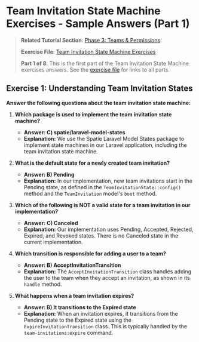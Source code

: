 # Team Invitation State Machine Exercises - Sample Answers (Part 1)

<link rel="stylesheet" href="../assets/css/styles.css">

> **Related Tutorial Section**: [Phase 3: Teams & Permissions](../050-implementation/040-phase3-teams-permissions/000-index.md)
>
> **Exercise File**: [Team Invitation State Machine Exercises](../060-exercises/040-050-team-invitation-state-machine-exercises.md)
>
> **Part 1 of 8**: This is the first part of the Team Invitation State Machine exercises answers. See the [exercise file](../060-exercises/040-050-team-invitation-state-machine-exercises.md) for links to all parts.

## Exercise 1: Understanding Team Invitation States

**Answer the following questions about the team invitation state machine:**

1. **Which package is used to implement the team invitation state machine?**
   - **Answer: C) spatie/laravel-model-states**
   - **Explanation:** We use the Spatie Laravel Model States package to implement state machines in our Laravel application, including the team invitation state machine.

2. **What is the default state for a newly created team invitation?**
   - **Answer: B) Pending**
   - **Explanation:** In our implementation, new team invitations start in the Pending state, as defined in the `TeamInvitationState::config()` method and the `TeamInvitation` model's `boot` method.

3. **Which of the following is NOT a valid state for a team invitation in our implementation?**
   - **Answer: C) Canceled**
   - **Explanation:** Our implementation uses Pending, Accepted, Rejected, Expired, and Revoked states. There is no Canceled state in the current implementation.

4. **Which transition is responsible for adding a user to a team?**
   - **Answer: B) AcceptInvitationTransition**
   - **Explanation:** The `AcceptInvitationTransition` class handles adding the user to the team when they accept an invitation, as shown in its `handle` method.

5. **What happens when a team invitation expires?**
   - **Answer: B) It transitions to the Expired state**
   - **Explanation:** When an invitation expires, it transitions from the Pending state to the Expired state using the `ExpireInvitationTransition` class. This is typically handled by the `team-invitations:expire` command.
